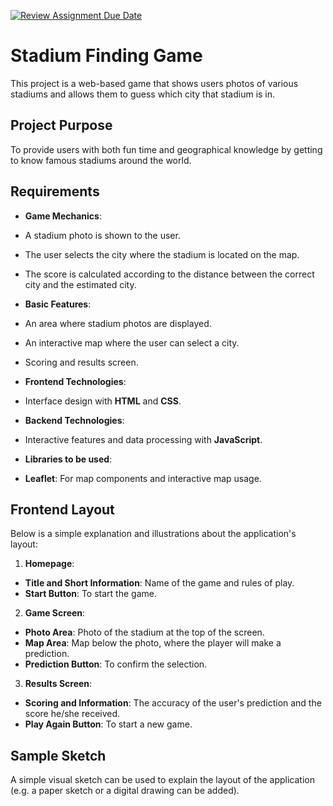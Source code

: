 [![Review Assignment Due Date](https://classroom.github.com/assets/deadline-readme-button-22041afd0340ce965d47ae6ef1cefeee28c7c493a6346c4f15d667ab976d596c.svg)](https://classroom.github.com/a/ATV5e7Id)
# Stadium Finding Game

This project is a web-based game that shows users photos of various stadiums and allows them to guess which city that stadium is in.

## Project Purpose
To provide users with both fun time and geographical knowledge by getting to know famous stadiums around the world.

## Requirements
- **Game Mechanics**:
- A stadium photo is shown to the user.
- The user selects the city where the stadium is located on the map.
- The score is calculated according to the distance between the correct city and the estimated city.
- **Basic Features**:
- An area where stadium photos are displayed.
- An interactive map where the user can select a city.
- Scoring and results screen.
- **Frontend Technologies**:
- Interface design with **HTML** and **CSS**.
- **Backend Technologies**:
- Interactive features and data processing with **JavaScript**.
- **Libraries to be used**:

- **Leaflet**: For map components and interactive map usage.

## Frontend Layout
Below is a simple explanation and illustrations about the application's layout:

1. **Homepage**:
- **Title and Short Information**: Name of the game and rules of play.
- **Start Button**: To start the game.

2. **Game Screen**:
- **Photo Area**: Photo of the stadium at the top of the screen.
- **Map Area**: Map below the photo, where the player will make a prediction.
- **Prediction Button**: To confirm the selection.
3. **Results Screen**:
- **Scoring and Information**: The accuracy of the user's prediction and the score he/she received.
- **Play Again Button**: To start a new game.

## Sample Sketch
A simple visual sketch can be used to explain the layout of the application (e.g. a paper sketch or a digital drawing can be added).



